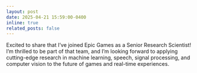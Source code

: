 ```yaml
---
layout: post
date: 2025-04-21 15:59:00-0400
inline: true
related_posts: false
---
```


Excited to share that I’ve joined Epic Games as a Senior Research Scientist!
I’m thrilled to be part of that team, and I’m looking forward to applying cutting-edge research in machine learning, speech, signal processing, and computer vision to the future of games and real-time experiences.